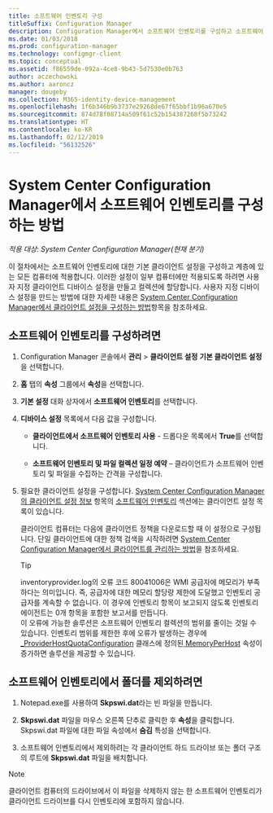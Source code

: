 ```yaml
---
title: 소프트웨어 인벤토리 구성
titleSuffix: Configuration Manager
description: Configuration Manager에서 소프트웨어 인벤토리를 구성하고 소프트웨어 인벤토리의 폴더를 제외합니다.
ms.date: 01/03/2018
ms.prod: configuration-manager
ms.technology: configmgr-client
ms.topic: conceptual
ms.assetid: f86559de-092a-4ce8-9b43-5d7530e0b763
author: aczechowski
ms.author: aaroncz
manager: dougeby
ms.collection: M365-identity-device-management
ms.openlocfilehash: 1f6b346b9b3737e29268de67f65bbf1b96a670e5
ms.sourcegitcommit: 874d78f08714a509f61c52b154387268f5b73242
ms.translationtype: HT
ms.contentlocale: ko-KR
ms.lasthandoff: 02/12/2019
ms.locfileid: "56132526"
---
```

# <a name="how-to-configure-software-inventory-in-system-center-configuration-manager"></a>System Center Configuration Manager에서 소프트웨어 인벤토리를 구성하는 방법

*적용 대상: System Center Configuration Manager(현재 분기)*

이 절차에서는 소프트웨어 인벤토리에 대한 기본 클라이언트 설정을 구성하고 계층에 있는 모든 컴퓨터에 적용합니다. 이러한 설정이 일부 컴퓨터에만 적용되도록 하려면 사용자 지정 클라이언트 디바이스 설정을 만들고 컬렉션에 할당합니다. 사용자 지정 디바이스 설정을 만드는 방법에 대한 자세한 내용은 [System Center Configuration Manager에서 클라이언트 설정을 구성하는 방법](../../../../core/clients/deploy/configure-client-settings.md)항목을 참조하세요.   

## <a name="to-configure-software-inventory"></a>소프트웨어 인벤토리를 구성하려면  

1. Configuration Manager 콘솔에서 **관리** > **클라이언트 설정** **기본 클라이언트 설정**을 선택합니다.  

2. **홈** 탭의 **속성** 그룹에서 **속성**을 선택합니다.  

3. **기본 설정** 대화 상자에서 **소프트웨어 인벤토리**를 선택합니다.  

4. **디바이스 설정** 목록에서 다음 값을 구성합니다.  

   -   **클라이언트에서 소프트웨어 인벤토리 사용** - 드롭다운 목록에서 **True**를 선택합니다.  

   -   **소프트웨어 인벤토리 및 파일 컬렉션 일정 예약** – 클라이언트가 소프트웨어 인벤토리 및 파일을 수집하는 간격을 구성합니다.   

5. 필요한 클라이언트 설정을 구성합니다. [System Center Configuration Manager의 클라이언트 설정 정보](../../../../core/clients/deploy/about-client-settings.md) 항목의 [소프트웨어 인벤토리](../../../../core/clients/deploy/about-client-settings.md#software-inventory) 섹션에는 클라이언트 설정 목록이 있습니다.  

   클라이언트 컴퓨터는 다음에 클라이언트 정책을 다운로드할 때 이 설정으로 구성됩니다. 단일 클라이언트에 대한 정책 검색을 시작하려면 [System Center Configuration Manager에서 클라이언트를 관리하는 방법](../../../../core/clients/manage/manage-clients.md)을 참조하세요.  

   > [!TIP]
   >   inventoryprovider.log의 오류 코드 80041006은 WMI 공급자에 메모리가 부족하다는 의미입니다. 즉, 공급자에 대한 메모리 할당량 제한에 도달했고 인벤토리 공급자를 계속할 수 없습니다.
   > 이 경우에 인벤토리 항목이 보고되지 않도록 인벤토리 에이전트는 0개 항목을 포함한 보고서를 만듭니다. <br/>
   > 이 오류에 가능한 솔루션은 소프트웨어 인벤토리 컬렉션의 범위를 줄이는 것일 수 있습니다. 인벤토리 범위를 제한한 후에 오류가 발생하는 경우에 [_ProviderHostQuotaConfiguration](https://msdn.microsoft.com/library/aa394671) 클래스에 정의된[ MemoryPerHost](https://blogs.technet.microsoft.com/askperf/2008/09/16/memory-and-handle-quotas-in-the-wmi-provider-service/) 속성이 증가하면 솔루션을 제공할 수 있습니다.

<!--SMS.480648 include WMI Out of memory tip -->


## <a name="to-exclude-folders-from-software-inventory"></a>소프트웨어 인벤토리에서 폴더를 제외하려면  

1.  Notepad.exe를 사용하여 **Skpswi.dat**라는 빈 파일을 만듭니다.  

2.  **Skpswi.dat** 파일을 마우스 오른쪽 단추로 클릭한 후 **속성**을 클릭합니다. Skpswi.dat 파일에 대한 파일 속성에서 **숨김** 특성을 선택합니다.  

3.  소프트웨어 인벤토리에서 제외하려는 각 클라이언트 하드 드라이브 또는 폴더 구조의 루트에 **Skpswi.dat** 파일을 배치합니다.  

> [!NOTE]  
>  클라이언트 컴퓨터의 드라이브에서 이 파일을 삭제하지 않는 한 소프트웨어 인벤토리가 클라이언트 드라이브를 다시 인벤토리에 포함하지 않습니다.

